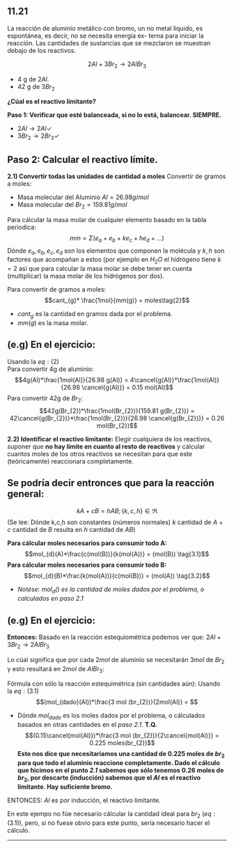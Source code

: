 ## 11.21 
La reacción de aluminio metálico con bromo, un no metal
líquido, es espontánea, es decir, no se necesita energía ex-
terna para iniciar la reacción. Las cantidades de sustancias
que se mezclaron se muestran debajo de los reactivos.

$$2Al+3Br_{2} \rightarrow 2AlBr_{3}$$
- 4 g de $2Al$.
- 42 g de $3Br_{2}$

**¿Cúal es el reactivo límitante?**

**Paso 1: Verificar que esté balanceada, si no lo está, balancear. SIEMPRE.**
- $2Al \rightarrow 2Al \checkmark$  
-  $3Br_{2} \rightarrow 2Br_{3} \checkmark$

## **Paso 2: Calcular el reactivo límite.**

**2.1) Convertir todas las unidades de cantidad a moles**
Convertir de gramos a moles:
- Masa molecular del Aluminio $Al = 26.98 g/mol$
- Masa molecular del $Br_{2} = 159.81 g/mol$

Para cálcular la masa molar de cualquier elemento basado en la tabla periodica:
$$mm = \Sigma(e_{a}+e_{b}+ke_{c} + he_{d} + \dots )\tag{1}$$
Dónde $e_{a}, e_{b}, e_{c}, e_{d}$ son los elementos que componen la molécula y $k,h$ son factores que acompañan a estos (por ejemplo en $H_{2}O$ el hidrógeno tiene $k=2$ así que para calcular la masa molar se debe tener en cuenta (multiplicar) la masa molar de los hidrógenos por dos).

Para convertir de gramos a moles:
$$cant_{g}* \frac{1mol}{mm(g)} = moles\tag{2}$$
- $cant_{g}$ es la cantidad en gramos dada por el problema.
- $mm(g)$ es la masa molar.
## **(e.g) En el ejercicio:**

Usando la ${eq: (2)}$   
Para convertir 4g de aluminio:
$$4g(Al)*\frac{1mol(Al)}{26.98 g(Al)} = 4\cancel{g(Al)}*\frac{1mol(Al)}{26.98 \cancel{g(Al)}} = 0.15 mol(Al)$$
Para convertir 42g de $Br_{2}$:
$$42g(Br_{2})*\frac{1mol(Br_{2})}{159.81 g(Br_{2})} = 42\cancel{g(Br_{2})}*\frac{1mol(Br_{2})}{26.98 \cancel{g(Br_{2})}} = 0.26 mol(Br_{2})$$


**2.2) Identificar el reactivo limitante:**
Elegir cualquiera de los reactivos, suponer que **no hay límite en cuanto al resto de reactivos** y cálcular cuantos moles de los otros reactivos se necesitan para que este (teóricamente) reaccionara completamente.
## Se podría decir entronces que para la reacción general: 
$$kA + cB = hAB; \{k,c,h\} \in \Re$$(Se lee: Dónde k,c,h son constantes (números normales) $k$ cantidad de $A$ + $c$ cantidad de $B$ resulta en $h$ cantidad de $AB$)

**Para cálcular moles necesarios para consumir todo A:**
$$mol_{d}(A)*\frac{c(mol(B))}{k(mol(A))} = (mol(B)) \tag{3.1}$$ 
**Para cálcular moles necesarios para consumir todo B:**
$$mol_{d}(B)*\frac{k(mol(A))}{c(mol(B))} = (mol(A)) \tag{3.2}$$
- *Notése: $mol_{d}()$ es la cantidad de moles dados por el problema, o calculados en paso 2.1*

## **(e.g) En el ejercicio:**
**Entonces:**
Basado en la reacción estequiométrica podemos ver que: $2Al+3Br_{2} \rightarrow 2AlBr_{3}$

Lo cúal significa que por cada $2mol$ de aluminio se necesitarán $3 mol$ de $Br_{2}$ y esto resultará en $2mol$ de $AlBr_{3}$:

Fórmula con sólo la reacción estequimétrica (sin cantidades aún):
Usando la ${eq: (3.1)}$    
$$(mol_{dado}(Al))*\frac{3 mol (br_{2})}{2mol(Al)} = $$
- Dónde $mol_{dado}$ es los moles dados por el problema, o cálculados basados en otras cantidades en el *paso 2.1*.
**T.Q.**
$$(0.15\cancel{mol(Al)})*\frac{3 mol (br_{2})}{2\cancel{mol(Al)}} = 0.225 moles(br_{2})$$
**Esto nos dice que necesitaríamos una cantidad de 0.225 moles de $br_{2}$ para que todo el aluminio reaccione completamente. Dado el cálculo que hicimos en el punto *2.1* sabemos que sólo tenemos 0.26 moles de $br_{2}$, por descarte (inducción) sabemos que el $Al$ es el reactivo limitante. Hay suficiente bromo.**

ENTONCES: $Al$ es por inducción, el reactivo limitante.

En este ejempo no fúe necesario cálcular la cantidad ideal para $br_{2}$ (${eq: (3.1)}$), pero, si no fuese obvio para este punto, sería necesario hacer el cálculo.

---------------
